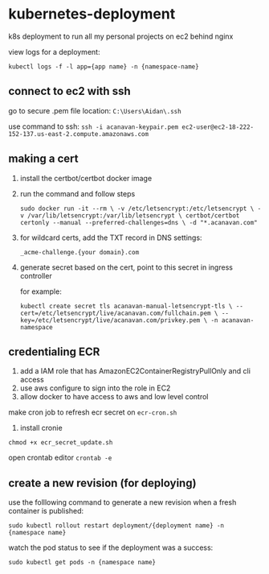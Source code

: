 # kubernetes-deployment

k8s deployment to run all my personal projects on ec2 behind nginx

view logs for a deployment:

`kubectl logs -f -l app={app name} -n {namespace-name}`

## connect to ec2 with ssh

go to secure .pem file location: `C:\Users\Aidan\.ssh`

use command to ssh:
`ssh -i acanavan-keypair.pem ec2-user@ec2-18-222-152-137.us-east-2.compute.amazonaws.com`

## making a cert

1. install the certbot/certbot docker image

2. run the command and follow steps

   `sudo docker run -it --rm \
-v /etc/letsencrypt:/etc/letsencrypt \
-v /var/lib/letsencrypt:/var/lib/letsencrypt \
certbot/certbot certonly --manual --preferred-challenges=dns \
-d "*.acanavan.com"`

3. for wildcard certs, add the TXT record in DNS settings:

   `_acme-challenge.{your domain}.com`

4. generate secret based on the cert, point to this secret in ingress controller

   for example:

   `kubectl create secret tls acanavan-manual-letsencrypt-tls \
--cert=/etc/letsencrypt/live/acanavan.com/fullchain.pem \
--key=/etc/letsencrypt/live/acanavan.com/privkey.pem \
-n acanavan-namespace`

## credentialing ECR

1. add a IAM role that has AmazonEC2ContainerRegistryPullOnly and cli access
2. use aws configure to sign into the role in EC2
3. allow docker to have access to aws and low level control

make cron job to refresh ecr secret on `ecr-cron.sh`

1. install cronie

`chmod +x ecr_secret_update.sh`

open crontab editor
`crontab -e`

## create a new revision (for deploying)

use the folllowing command to generate a new revision when a fresh container is published:

`sudo kubectl rollout restart deployment/{deployment name} -n {namespace name}`

watch the pod status to see if the deployment was a success:

`sudo kubectl get pods -n {namespace name}`

